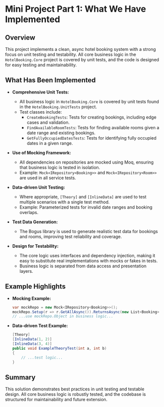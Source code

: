 # Mini Project Part 1: What We Have Implemented

## Overview

This project implements a clean, async hotel booking system with a strong focus on unit testing and testability. All core business logic in the `HotelBooking.Core` project is covered by unit tests, and the code is designed for easy testing and maintainability.

## What Has Been Implemented

- **Comprehensive Unit Tests:**
  - All business logic in `HotelBooking.Core` is covered by unit tests found in the `HotelBooking.UnitTests` project.
  - Test classes include:
    - `CreateBookingTests`: Tests for creating bookings, including edge cases and validation.
    - `FindAvailableRoomTests`: Tests for finding available rooms given a date range and existing bookings.
    - `GetFullyOccupiedDatesTests`: Tests for identifying fully occupied dates in a given range.

- **Use of Mocking Framework:**
  - All dependencies on repositories are mocked using Moq, ensuring that business logic is tested in isolation.
  - Example: `Mock<IRepository<Booking>>` and `Mock<IRepository<Room>>` are used in all service tests.

- **Data-driven Unit Testing:**
  - Where appropriate, `[Theory]` and `[InlineData]` are used to test multiple scenarios with a single test method.
  - Example: Parameterized tests for invalid date ranges and booking overlaps.

- **Test Data Generation:**
  - The Bogus library is used to generate realistic test data for bookings and rooms, improving test reliability and coverage.

- **Design for Testability:**
  - The core logic uses interfaces and dependency injection, making it easy to substitute real implementations with mocks or fakes in tests.
  - Business logic is separated from data access and presentation layers.

## Example Highlights

- **Mocking Example:**

  ```csharp
  var mockRepo = new Mock<IRepository<Booking>>();
  mockRepo.Setup(r => r.GetAllAsync()).ReturnsAsync(new List<Booking>());
  // ...use mockRepo.Object in business logic...
  ```

- **Data-driven Test Example:**

  ```csharp
  [Theory]
  [InlineData(1, 2)]
  [InlineData(3, 4)]
  public void ExampleTheoryTest(int a, int b)
  {
      // ...test logic...
  }
  ```

## Summary

This solution demonstrates best practices in unit testing and testable design. All core business logic is robustly tested, and the codebase is structured for maintainability and future extension.
